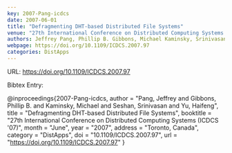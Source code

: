 ```yaml
---
key: 2007-Pang-icdcs
date: 2007-06-01
title: "Defragmenting DHT-based Distributed File Systems"
venue: "27th International Conference on Distributed Computing Systems (ICDCS '07)"
authors: Jeffrey Pang, Phillip B. Gibbons, Michael Kaminsky, Srinivasan Seshan and Haifeng Yu
webpage: https://doi.org/10.1109/ICDCS.2007.97
categories: DistApps
---
```


URL: https://doi.org/10.1109/ICDCS.2007.97

Bibtex Entry:

@inproceedings{2007-Pang-icdcs,
    author = "Pang, Jeffrey and Gibbons, Phillip B. and Kaminsky, Michael and Seshan, Srinivasan and Yu, Haifeng",
    title = "Defragmenting DHT-based Distributed File Systems",
    booktitle = "27th International Conference on Distributed Computing Systems (ICDCS '07)",
    month = "June",
    year = "2007",
    address = "Toronto, Canada",
    category = "DistApps",
    doi = "10.1109/ICDCS.2007.97",
    url = "https://doi.org/10.1109/ICDCS.2007.97"
}

